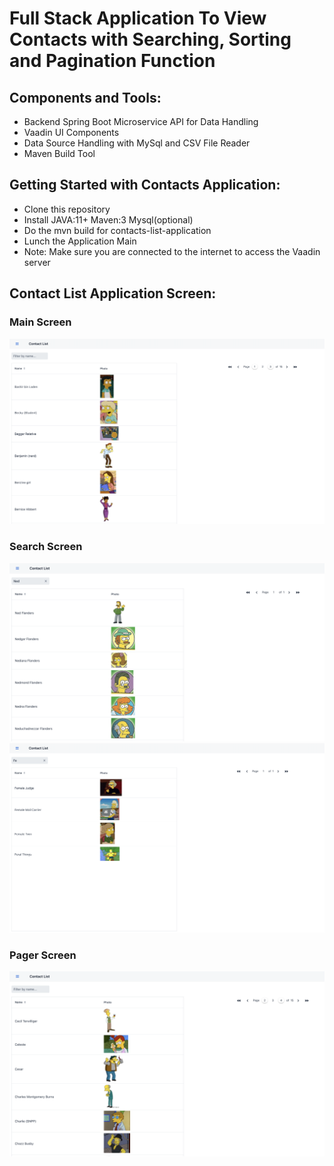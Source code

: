 # Full Stack Application To View Contacts with Searching, Sorting and Pagination Function

## Components and Tools:
 - Backend Spring Boot Microservice API for Data Handling
 - Vaadin UI Components 
 - Data Source Handling with MySql and CSV File Reader
 - Maven Build Tool

## Getting Started with Contacts Application:
- Clone this repository
- Install JAVA:11+ Maven:3 Mysql(optional)
- Do the mvn build for contacts-list-application
- Lunch the Application Main 
- Note: Make sure you are connected to the internet to access the Vaadin server

## Contact List Application Screen:
### Main Screen
![alt text](images/contacts-main-view.png)
### Search Screen
![alt text](images/contacts-search-view2.png)
![alt text](images/contacts-search-view.png)

### Pager Screen
![alt text](images/contacts-pager-view.png)
